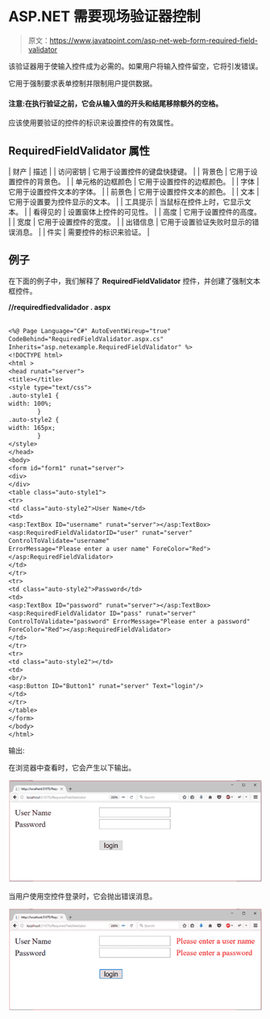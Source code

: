 # ASP.NET 需要现场验证器控制

> 原文：<https://www.javatpoint.com/asp-net-web-form-required-field-validator>

该验证器用于使输入控件成为必需的。如果用户将输入控件留空，它将引发错误。

它用于强制要求表单控制并限制用户提供数据。

#### 注意:在执行验证之前，它会从输入值的开头和结尾移除额外的空格。

应该使用要验证的控件的标识来设置控件的有效属性。

## RequiredFieldValidator 属性

| 财产 | 描述 |
| 访问密钥 | 它用于设置控件的键盘快捷键。 |
| 背景色 | 它用于设置控件的背景色。 |
| 单元格的边框颜色 | 它用于设置控件的边框颜色。 |
| 字体 | 它用于设置控件文本的字体。 |
| 前景色 | 它用于设置控件文本的颜色。 |
| 文本 | 它用于设置要为控件显示的文本。 |
| 工具提示 | 当鼠标在控件上时，它显示文本。 |
| 看得见的 | 设置窗体上控件的可见性。 |
| 高度 | 它用于设置控件的高度。 |
| 宽度 | 它用于设置控件的宽度。 |
| 出错信息 | 它用于设置验证失败时显示的错误消息。 |
| 件实 | 需要控件的标识来验证。 |

## 例子

在下面的例子中，我们解释了 **RequiredFieldValidator** 控件，并创建了强制文本框控件。

**//requiredfiedvalidador . aspx**

```

<%@ Page Language="C#" AutoEventWireup="true" CodeBehind="RequiredFieldValidator.aspx.cs" 
Inherits="asp.netexample.RequiredFieldValidator" %>
<!DOCTYPE html>
<html >
<head runat="server">
<title></title>
<style type="text/css">
.auto-style1 {
width: 100%;
        }
.auto-style2 {
width: 165px;
        }
</style>
</head>
<body>
<form id="form1" runat="server">
<div>
</div>
<table class="auto-style1">
<tr>
<td class="auto-style2">User Name</td>
<td>
<asp:TextBox ID="username" runat="server"></asp:TextBox>
<asp:RequiredFieldValidatorID="user" runat="server" ControlToValidate="username" 
ErrorMessage="Please enter a user name" ForeColor="Red"></asp:RequiredFieldValidator>
</td>
</tr>
<tr>
<td class="auto-style2">Password</td>
<td>
<asp:TextBox ID="password" runat="server"></asp:TextBox>
<asp:RequiredFieldValidator ID="pass" runat="server" ControlToValidate="password" ErrorMessage="Please enter a password" 
ForeColor="Red"></asp:RequiredFieldValidator>
</td>
</tr>
<tr>
<td class="auto-style2"></td>
<td>
<br/>
<asp:Button ID="Button1" runat="server" Text="login"/>
</td>
</tr>
</table>
</form>
</body>
</html>

```

输出:

在浏览器中查看时，它会产生以下输出。

![ASP Required 1](img/b2028d7b44597137dbd47e7b00f75450.png)

当用户使用空控件登录时，它会抛出错误消息。

![ASP Required 2](img/9a076eeccb598cd586f87ad514648f90.png)